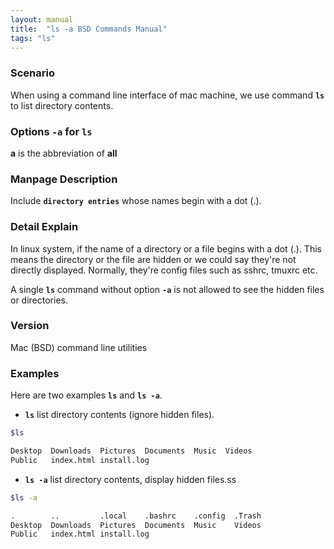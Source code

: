 ```yaml
---
layout: manual
title:  "ls -a BSD Commands Manual"
tags: "ls"
---
```


### Scenario
When using a command line interface of mac machine, we use command __`ls`__ to list directory contents.

### Options `-a` for `ls` 
__a__ is the abbreviation of __all__

### Manpage Description
Include __`directory entries`__ whose names begin with a dot (.).

### Detail Explain
In linux system, if the name of a directory or a file begins with a dot (.). This means the directory or the file are hidden or we could say they're not directly displayed. Normally, they're config files such as sshrc, tmuxrc etc.

A single __`ls`__ command without option __`-a`__ is not allowed to see the hidden files or directories.

### Version
Mac (BSD) command line utilities

### Examples
Here are two examples __`ls`__ and __`ls -a`__.

- __`ls`__ list directory contents (ignore hidden files).

```bash
$ls 

Desktop  Downloads  Pictures  Documents  Music  Videos
Public   index.html install.log
```

- __`ls -a`__ list directory contents, display hidden files.ss

```bash
$ls -a 

.        ..         .local    .bashrc    .config  .Trash
Desktop  Downloads  Pictures  Documents  Music    Videos
Public   index.html install.log
```
